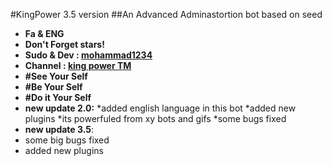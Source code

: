 #KingPower 3.5 version
##An Advanced Adminastortion bot based on seed
* **Fa & ENG**
* **Don't Forget stars!**
* **Sudo & Dev : [mohammad1234](telegram.me/Kingpower_admin_1)**
* **Channel : [king power TM](telegram.me/Kingpowerch)**
* **#See Your Self**
* **#Be Your Self**
* **#Do it Your Self**
* **new update 2.0:**
*added english language in this bot
*added new plugins
*its powerfuled from xy bots and gifs
*some bugs fixed
* **new update 3.5**:
* some big bugs fixed
* added new plugins
